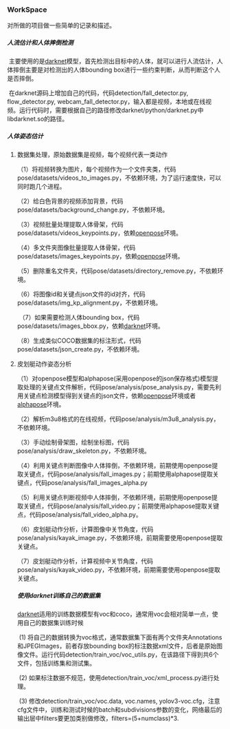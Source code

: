 ### WorkSpace

对所做的项目做一些简单的记录和描述。

##### 人流估计和人体摔倒检测

​	主要使用的是[darknet](https://pjreddie.com/darknet/yolo/)模型，首先检测出目标中的人体，就可以进行人流估计，人体摔倒主要是对检测出的人体bounding box进行一些约束判断，从而判断这个人是否摔倒。

​	在darknet源码上增加自己的代码，代码detection/fall_detector.py, flow_detector.py, webcam_fall_detector.py，输入都是视频，本地或在线视频。运行代码时，需要根据自己的路径修改darknet/python/darknet.py中libdarknet.so的路径。

##### 人体姿态估计

 1. 数据集处理，原始数据集是视频，每个视频代表一类动作

    ​	（1）将视频转换为图片，每个视频作为一个文件夹类，代码pose/datasets/videos_to_images.py，不依赖环境，为了运行速度快，可以同时跑几个进程。

    ​	（2）给白色背景的视频添加背景，代码pose/datasets/background_change.py，不依赖环境。

    ​	（3）视频批量处理提取人体骨架，代码pose/datasets/videos_keypoints.py，依赖[openpose](https://github.com/CMU-Perceptual-Computing-Lab/openpose)环境。

    ​	（4）多文件夹图像批量提取人体骨架，代码pose/datasets/images_keypoints.py，依赖[openpose](https://github.com/CMU-Perceptual-Computing-Lab/openpose)环境。

    ​	（5）删除重名文件夹，代码pose/datasets/directory_remove.py，不依赖环境。

    ​	（6）将图像id和关键点json文件的id对齐，代码pose/datasets/img_kp_alignment.py，不依赖环境。

    ​	（7）如果需要检测人体bounding box，代码pose/datasets/images_bbox.py，依赖[darknet](https://pjreddie.com/darknet/yolo/)环境。

    ​	（8）生成类似COCO数据集的标注形式，代码pose/datasets/json_create.py，不依赖环境。

 2. 皮划艇动作姿态分析

    ​	（1）对openpose模型和alphapose(采用openpose的json保存格式)模型提取处理的关键点文件解析，代码pose/analysis/pose_analysis.py，需要先利用关键点检测模型得到关键点的json文件，依赖[openpose](https://github.com/CMU-Perceptual-Computing-Lab/openpose)环境或者[alphapose](https://github.com/MVIG-SJTU/AlphaPose)环境。

    ​	（2）解析m3u8格式的在线视频，代码pose/analysis/m3u8_analysis.py，不依赖环境。

    ​	（3）手动绘制骨架图，绘制坐标图，代码pose/analysis/draw_skeleton.py，不依赖环境。

    ​	（4）利用关键点判断图像中人体摔倒，不依赖环境，前期使用openpose提取关键点，代码pose/analysis/fall_images.py；前期使用alphapose提取关键点，代码pose/analysis/fall_images_alpha.py

    ​	（5）利用关键点判断视频中人体摔倒，不依赖环境，前期使用openpose提取关键点，代码pose/analysis/fall_video.py；前期使用alphapose提取关键点，代码pose/analysis/fall_video_alpha.py。

    ​	（6）皮划艇动作分析，计算图像中关节角度，代码pose/analysis/kayak_image.py，不依赖环境，前期需要使用openpose提取关键点。

    ​	（7）皮划艇动作分析，计算视频中关节角度，代码pose/analysis/kayak_video.py，不依赖环境，前期需要使用openpose提取关键点。

    ##### 使用darknet训练自己的数据集

    [darknet](https://pjreddie.com/darknet/yolo/)适用的训练数据模型有voc和coco，通常用voc会相对简单一点，使用自己的数据集训练时候

    ​	(1) 将自己的数据转换为voc格式，通常数据集下面有两个文件夹Annotations和JPEGImages，前者存放bounding box的标注数据xml文件，后者是原始图像文件。运行代码detection/train_voc/voc_utils.py，在该路径下得到共6个文件，包括训练集和测试集。

    ​	(2) 如果标注数据不规范，使用detection/train_voc/xml_process.py进行处理。

    ​	(3) 修改detection/train_voc/voc.data, voc.names, yolov3-voc.cfg，注意cfg文件中，训练和测试时候的batch和subdivisions参数的变化，网络最后的输出层中filters要更加类别做修改，filters=(5+numclass)*3. 

    


